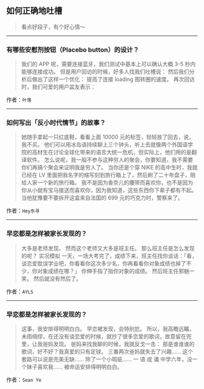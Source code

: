 ## 如何正确地吐槽

> 看点好段子，有个好心情～


 
---

### 有哪些安慰剂按钮（Placebo button）的设计？

> 我们的 APP 呢，需要连接蓝牙，我们测试中基本上可以确认大概 3-5 秒内能够连接成功。
> 但是用户回访的时候，好多人找我们吐槽说：
> 然后我们分析后做出了这样一个优化：
> 提高了连接 loading 图转圈的速度。
> 再次回访时，我们可爱的用户盆友表示：


作者：`叶落`

---

### 如何写出「反小时代情节」的故事？

> 她随手拿起一只红底鞋，看看上面 10000 元的标签，轻轻放了回去，说，我不买。
> 他们可以用冰岛语持续聊上三个钟头，听上去就像两个外国语学院的高材生在讨论全球化带来的语言大统一危机，但实际上，他们用的是翻译软件。
> 怎么说呢，我一般不参与这种穷人的聚会，你要知道，我不需要你们再搞个聚会来证明我是穷人了。
> 当你还是个穿 NIKE 的高中生时，我就已经在 LV 里面把我名字的缩写刻到旅行箱上了，然后刷了二十年盘子，赔给人家一个新的旅行箱。
> 我不是因为香奈儿的腰带而喜欢你，也不是因为你从小就有宝马接送而喜欢你，因为我知道，这些东西你下辈子都有不起。
> 当他犹豫要不要拆开这盒来自法国的 699 元的巧克力时，警察来了。


作者：`Hey东寻`

---

### 早恋都是怎样被家长发现的？

> 大多是老师发现。
> 然而这个老师又大多是班主任。
> 那么班主任是怎么发现的呢？
> 实况模拟
> 一天，一场大考完了，成绩下来，班主任找你谈话：「看，谈恋爱耽误学业吧，你看看你这次多少名，你再看看你对象成绩也掉了不少，你对象成绩在哪？」
> 你伸手指了指你对象的成绩。
> 然后班主任邪魅一笑。
> 然后就没有然后了。


作者：`AYLS`

---

### 早恋都是怎样被家长发现的？

> 这事，我安排得明明白白。
> 早恋被发现，会特别尬。
> 所以，我高瞻远瞩，未雨绸缪，在还没有谈恋爱的时候，就抄了很多恋爱的歌词，故意留在兜里，让我爸妈发现。
> 爸妈来找我聊的时候，我就反戈一击：
> 那是谁谁谁的歌词，好不好？我真爱的只有足球。
> 三番两次爸妈就失去了兴趣……
> 这个套路可以说是完美无缺……
> 除了一个小瑕疵……
> 一
> 语
> 成
> 谶
> 中学六年，没一个妹子喜欢我……
> 被命运安排得明明白白。


作者：`Sean Ye`